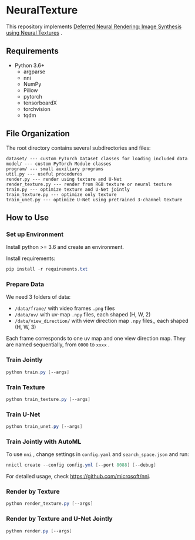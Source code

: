 # NeuralTexture

This repository implements [Deferred Neural Rendering: Image Synthesis using Neural Textures](https://arxiv.org/abs/1904.12356) .



## Requirements

+ Python 3.6+
  + argparse
  + nni
  + NumPy
  + Pillow
  + pytorch
  + tensorboardX
  + torchvision
  + tqdm



## File Organization

The root directory contains several subdirectories and files:

```
dataset/ --- custom PyTorch Dataset classes for loading included data
model/ --- custom PyTorch Module classes
program/ --- small auxiliary programs
util.py --- useful procedures
render.py --- render using texture and U-Net
render_texture.py --- render from RGB texture or neural texture
train.py --- optimize texture and U-Net jointly
train_texture.py --- optimize only texture
train_unet.py --- optimize U-Net using pretrained 3-channel texture
```



## How to Use

### Set up Environment

Install python >= 3.6 and create an environment.

Install requirements:

```powershell
pip install -r requirements.txt
```

### Prepare Data

We need 3 folders of data:

+ `/data/frame/`  with video frames `.png` files
+ `/data/uv/`  with uv-map `.npy` files, each shaped (H, W, 2)
+ `/data/view_direction/`  with view direction map  `.npy` files,, each shaped (H, W, 3)

Each frame corresponds to one uv map and one view direction map. They are named sequentially, from `0000` to `xxxx` .

### Train Jointly

```powershell
python train.py [--args]
```

### Train Texture

```powershell
python train_texture.py [--args]
```

### Train U-Net

```powershell
python train_unet.py [--args]
```

### Train Jointly with AutoML

To use `nni` , change settings in `config.yaml` and `search_space.json` and run:

```powershell
nnictl create --config config.yml [--port 8088] [--debug] 
```

For detailed usage, check https://github.com/microsoft/nni.

### Render by Texture

```powershell
python render_texture.py [--args]
```

### Render by Texture and U-Net Jointly

```powershell
python render.py [--args]
```

